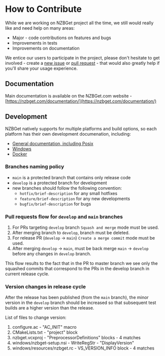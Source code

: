 # How to Contribute #

While we are working on NZBGet project all the time, we still would really like and need help on many areas:

- Major - code contributions on features and bugs
- Improvements in tests 
- Improvements on documentation

We entice our users to participate in the project, please don't hesitate to get involved - create a [new issue](https://github.com/nzbgetcom/nzbget/issues/new) or [pull request](https://github.com/nzbgetcom/nzbget/compare) - that would also greatly help if you'll share your usage experience.

## Documentation ##

Main documentation is available on the NZBGet.com website - [https://nzbget.com/documentation/](https://nzbget.com/documentation/)

## Development ##

NZBGet natively supports for multiple platforms and build options, so each platform has their own development documenation, including:

- [General documentation, including Posix](https://github.com/nzbgetcom/nzbget/blob/develop/INSTALLATION.md)
- [Windows](https://github.com/nzbgetcom/nzbget/blob/develop/windows/README-WINDOWS.txt)
- [Docker](https://github.com/nzbgetcom/nzbget/blob/develop/docker/README.md)

### Branches naming policy ###

- `main` is a protected branch that contains only release code
- `develop` is a protected branch for development
- new branches should follow the following convention:
  - `hotfix/brief-description` for any small hotfixes
  - `feature/brief-description` for any new developments
  - `bugfix/brief-description` for bugs

### Pull requests flow for `develop` and `main` branches ### 

1. For PRs targeting `develop` branch `Squash and merge` mode must be used.
2. After merging branch to `develop`, branch must be deleted.
3. For release PR (`develop` -> `main`) `Create a merge commit` mode must be used.
4. After merging `develop` -> `main`, must be back merge `main` -> `develop` before any changes in `develop` branch.

This flow results to the fact that in the PR to master branch we see only the squashed commits that correspond to the PRs in the develop branch in current release cycle.

### Version changes in release cycle

After the release has been published (from the `main` branch), the minor version in the `develop` branch should be increased so that subsequent test builds are a higher version than the release.

List of files to change version:

1. configure.ac - "AC_INIT" macro
2. CMakeLists.txt - "project" block
3. nzbget.vcxproj - "PreprocessorDefinitions" blocks - 4 matches
4. windows/nzbget-setup.nsi - WriteRegStr - "DisplayVersion"
5. windows/resources/nzbget.rc - VS_VERSION_INFO block - 4 matches
